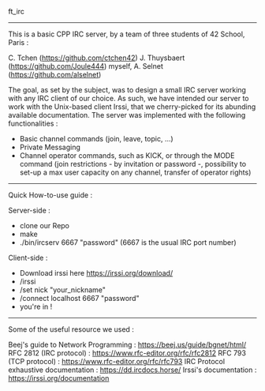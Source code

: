 ft_irc

--------------------------------
This is a basic CPP IRC server, by a team of three students of 42 School, Paris : 

C. Tchen (https://github.com/ctchen42)
J. Thuysbaert (https://github.com/Joule444)
myself, A. Selnet (https://github.com/alselnet)

The goal, as set by the subject, was to design a small IRC server working with any IRC client of our choice. As such, we have intended our server to work with the Unix-based client Irssi, that we cherry-picked for its 
abunding available documentation.  The server was implemented with the following functionalities :

- Basic channel commands (join, leave, topic, ...)
- Private Messaging
- Channel operator commands, such as KICK, or through the MODE command (join restrictions - by invitation or password -, possibility to set-up a max user capacity on any channel, transfer of operator rights)

--------------------------------
Quick How-to-use guide :

Server-side :

- clone our Repo
- make
- ./bin/ircserv 6667 "password"
(6667 is the usual IRC port number)

Client-side :
  
 - Download irssi here https://irssi.org/download/
 - /irssi
 - /set nick "your_nickname"
 - /connect localhost 6667 "password"
 - you're in !

---------------------------------
Some of the useful resource we used :

Beej's guide to Network Programming : https://beej.us/guide/bgnet/html/
RFC 2812 (IRC protocol) : https://www.rfc-editor.org/rfc/rfc2812
RFC 793 (TCP protocol) : https://www.rfc-editor.org/rfc/rfc793
IRC Protocol exhaustive documentation : https://dd.ircdocs.horse/ 
Irssi's documentation : https://irssi.org/documentation

